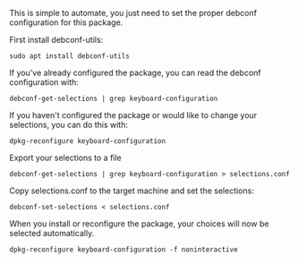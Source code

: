 
This is simple to automate, you just need to set the proper debconf configuration for this package.

First install debconf-utils:

```shell
sudo apt install debconf-utils
```

If you've already configured the package, you can read the debconf configuration with:

```shell
debconf-get-selections | grep keyboard-configuration
```

If you haven't configured the package or would like to change your selections, you can do this with:

```shell
dpkg-reconfigure keyboard-configuration
```

Export your selections to a file

```shell
debconf-get-selections | grep keyboard-configuration > selections.conf
```

Copy selections.conf to the target machine and set the selections:

```shell
debconf-set-selections < selections.conf
```

When you install or reconfigure the package, your choices will now be selected automatically.

```shell
dpkg-reconfigure keyboard-configuration -f noninteractive
```
